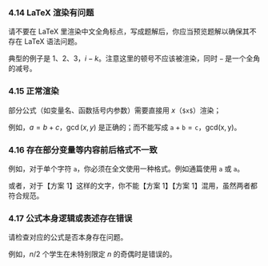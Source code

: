 ### 4.14 LaTeX 渲染有问题

请不要在 LaTeX 里渲染中文全角标点，写成题解后，你应当预览题解以确保其不存在 LaTeX 语法问题。

典型的例子是 $1、2、3$，$i−k$。注意这里的顿号不应该被渲染，同时 `−` 是一个全角的减号。

### 4.15 正常渲染

部分公式（如变量名、函数括号内参数）需要直接用 $x$（`$x$`）渲染；

例如，$a=b+c$，$\gcd(x,y)$ 是正确的；而不能写成 $\texttt a+\texttt b=\texttt c$，$\operatorname{gcd(x,y)}$。

### 4.16 存在部分变量等内容前后格式不一致

例如，对于单个字符 `a`，你必须在全文使用一种格式。例如通篇使用 `a` 或 $\texttt a$。

或者，对于【方案 $1$】这样的文字，你不能【方案 $1$】【方案 1】混用，虽然两者都符合规范。

### 4.17 公式本身逻辑或表述存在错误

请检查对应的公式是否本身存在问题。

例如，$n/2$ 个学生在未特别限定 $n$ 的奇偶时是错误的。